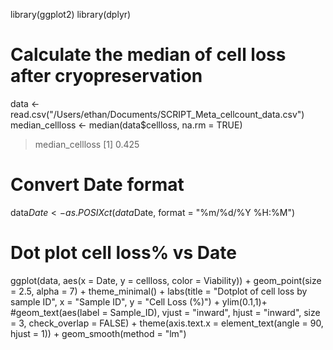 library(ggplot2)
library(dplyr)



# Calculate the median of cell loss after cryopreservation
data <- read.csv("/Users/ethan/Documents/SCRIPT_Meta_cellcount_data.csv")
median_cellloss <- median(data$cellloss, na.rm = TRUE)

> median_cellloss
[1] 0.425

# Convert Date format
data$Date <- as.POSIXct(data$Date, format = "%m/%d/%Y %H:%M")


# Dot plot cell loss% vs Date
ggplot(data, aes(x = Date, y = cellloss, color = Viability)) +
  geom_point(size = 2.5, alpha = 7) +
  theme_minimal() +
  labs(title = "Dotplot of cell loss by sample ID",
       x = "Sample ID", y = "Cell Loss (%)") +
      ylim(0.1,1)+
  #geom_text(aes(label = Sample_ID), vjust = "inward", hjust = "inward", size = 3, check_overlap = FALSE) +
  theme(axis.text.x = element_text(angle = 90, hjust = 1)) +
  geom_smooth(method = "lm")

